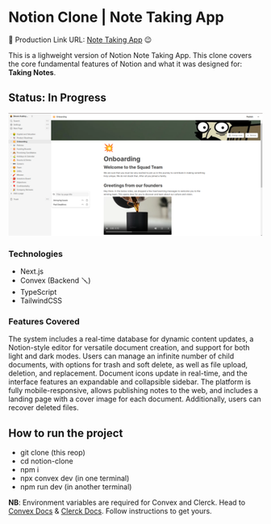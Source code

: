 # Notion Clone | Note Taking App

🔗 Production Link URL: [Note Taking App](https://note-clone-rho.vercel.app/) 😉

This is a lighweight version of Notion Note Taking App. This clone covers the core fundamental features of Notion and what it was designed for: **Taking Notes**.

## Status: In Progress

![Alt text](public/welcome-page.png)

### Technologies

- Next.js
- Convex (Backend 🪛)
- TypeScript
- TailwindCSS

### Features Covered

The system includes a real-time database for dynamic content updates, a Notion-style editor for versatile document creation, and support for both light and dark modes. Users can manage an infinite number of child documents, with options for trash and soft delete, as well as file upload, deletion, and replacement. Document icons update in real-time, and the interface features an expandable and collapsible sidebar. The platform is fully mobile-responsive, allows publishing notes to the web, and includes a landing page with a cover image for each document. Additionally, users can recover deleted files.

## How to run the project

- git clone (this reop)
- cd notion-clone
- npm i
- npx convex dev (in one terminal)
- npm run dev (in another terminal)

**NB**: Environment variables are required for Convex and Clerck. Head to [Convex Docs](https://docs.convex.dev/home) & [Clerck Docs](https://clerk.com/docs). Follow instructions to get yours.
